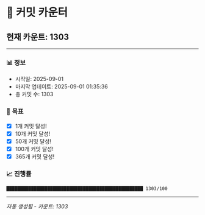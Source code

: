 # 🔢 커밋 카운터

## 현재 카운트: 1303

---

### 📊 정보
- 시작일: 2025-09-01
- 마지막 업데이트: 2025-09-01 01:35:36
- 총 커밋 수: 1303

### 🎯 목표
- [x] 1개 커밋 달성!
- [x] 10개 커밋 달성!
- [x] 50개 커밋 달성!
- [x] 100개 커밋 달성!
- [x] 365개 커밋 달성!

### 📈 진행률
```
██████████████████████████████████████████████████ 1303/100
```

---
*자동 생성됨 - 카운트: 1303*
